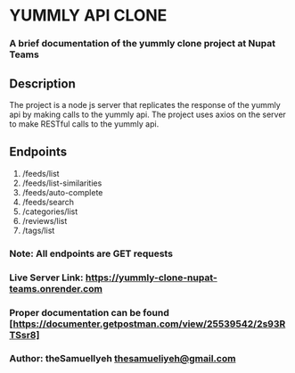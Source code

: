 # YUMMLY API CLONE

### A brief documentation of the yummly clone project at Nupat Teams

## Description

The project is a node js server that replicates the response of the yummly api by making calls to the yummly api.
The project uses axios on the server to make RESTful calls to the yummly api.

## Endpoints

1. /feeds/list
2. /feeds/list-similarities
3. /feeds/auto-complete
4. /feeds/search
5. /categories/list
6. /reviews/list
7. /tags/list

### **Note**: All endpoints are GET requests
### **Live Server Link**: <https://yummly-clone-nupat-teams.onrender.com>
### Proper documentation can be found [https://documenter.getpostman.com/view/25539542/2s93RTSsr8]<here> 
### **Author**: theSamuelIyeh <thesamueliyeh@gmail.com>
